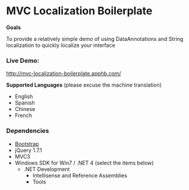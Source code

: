 # MVC Localization Boilerplate

**Goals**

To provide a relatively simple demo of using DataAnnotations and String localization to quickly localize your interface


### Live Demo:
http://mvc-localization-boilerplate.apphb.com/

**Supported Languages**  (please excuse the machine translation)  

* English
* Spanish
* Chinese
* French


### Dependencies

* [Bootstrap](https://github.com/twitter/bootstrap)
* jQuery 1.7.1
* MVC3
* Windows SDK for Win7 / .NET 4  (select the items below)
   * .NET Development
     * Intellisense and Reference Assemblies
     * Tools 